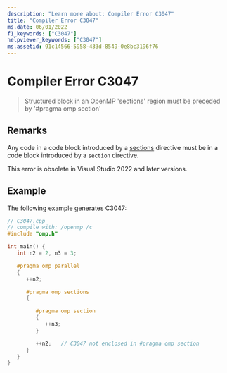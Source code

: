 ```yaml
---
description: "Learn more about: Compiler Error C3047"
title: "Compiler Error C3047"
ms.date: 06/01/2022
f1_keywords: ["C3047"]
helpviewer_keywords: ["C3047"]
ms.assetid: 91c14566-5958-433d-8549-0e8bc3196f76
---
```

# Compiler Error C3047

> Structured block in an OpenMP 'sections' region must be preceded by '#pragma omp section'

## Remarks

Any code in a code block introduced by a [sections](../../parallel/openmp/reference/openmp-directives.md#sections-openmp) directive must be in a code block introduced by a `section` directive.

This error is obsolete in Visual Studio 2022 and later versions.

## Example

The following example generates C3047:

```cpp
// C3047.cpp
// compile with: /openmp /c
#include "omp.h"

int main() {
   int n2 = 2, n3 = 3;

   #pragma omp parallel
   {
      ++n2;

      #pragma omp sections
      {

         #pragma omp section
         {
            ++n3;
         }

         ++n2;   // C3047 not enclosed in #pragma omp section
      }
   }
}
```
